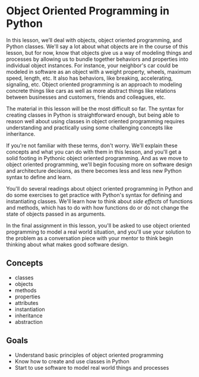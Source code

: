 [//]: <> (author: Benjamin White)
[//]: <> (type: intro)

# Object Oriented Programming in Python

In this lesson, we’ll deal with objects, object oriented programming, and Python classes. We'll say a lot about what objects are in the course of this lesson, but for now, know that objects give us a way of modeling things and processes by allowing us to bundle together behaviors and properties into individual object instances. For instance, your neighbor's car could be modeled in software as an object with a weight property, wheels, maximum speed, length, etc. It also has behaviors, like breaking, accelerating, signaling, etc. Object oriented programming is an approach to modeling concrete things like cars as well as more abstract things like relations between businesses and customers, friends and colleagues, etc.

The material in this lesson will be the most difficult so far. The syntax for creating classes in Python is straightforward enough, but being able to reason well about using classes in object oriented programming requires understanding and practically using some challenging concepts like inheritance. 

If you're not familiar with these terms, don't worry. We'll explain these concepts and what you can do with them in this lesson, and you'll get a solid footing in Pythonic object oriented programming. And as we move to object oriented programming, we'll begin focusing more on software design and architecture decisions, as there becomes less and less new Python syntax to define and learn. 

You'll do several readings about object oriented programming in Python and do some exercises to get practice with Python's syntax for defining and instantiating classes. We'll learn how to think about *side effects* of functions and methods, which has to do with how functions do or do not change the state of objects passed in as arguments. 

In the final assignment in this lesson, you'll be asked to use object oriented programming to model a real world situation, and you'll use your solution to the problem as a conversation piece with your mentor to think begin thinking about what makes good software design.


## Concepts

-  classes
-  objects
-  methods
-  properties
-  attributes
-  instantiation
-  inheritance
-  abstraction

## Goals

-  Understand basic principles of object oriented programming
-  Know how to create and use classes in Python
-  Start to use software to model real world things and processes


